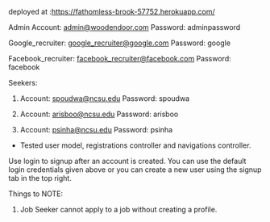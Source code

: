 deployed at :https://fathomless-brook-57752.herokuapp.com/

Admin Account: admin@woodendoor.com
Password: adminpassword

Google_recruiter: google_recruiter@google.com
Password: google

Facebook_recruiter: facebook_recruiter@facebook.com
Password: facebook

Seekers:

1. Account: spoudwa@ncsu.edu
   Password: spoudwa
  
2. Account: arisboo@ncsu.edu
      Password: arisboo

3. Account: psinha@ncsu.edu
      Password: psinha
      
 - Tested user model, registrations controller and navigations controller. 
 
 Use login to signup after an account is created. You can use the default login credentials given above or you can create a new user using the signup tab in the top right.
 
 Things to NOTE:
 1. Job Seeker cannot apply to a job without creating a profile. 
